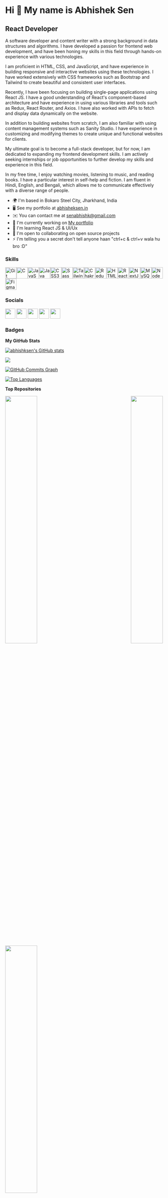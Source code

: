 Hi 👋 My name is Abhishek Sen
=============================

React Developer
---------------

A software developer and content writer with a strong background in data structures and algorithms. I have developed a passion for frontend web development, and have been honing my skills in this field through hands-on experience with various technologies.

I am proficient in HTML, CSS, and JavaScript, and have experience in building responsive and interactive websites using these technologies. I have worked extensively with CSS frameworks such as Bootstrap and Tailwind to create beautiful and consistent user interfaces.

Recently, I have been focusing on building single-page applications using React JS. I have a good understanding of React's component-based architecture and have experience in using various libraries and tools such as Redux, React Router, and Axios. I have also worked with APIs to fetch and display data dynamically on the website.

In addition to building websites from scratch, I am also familiar with using content management systems such as Sanity Studio. I have experience in customizing and modifying themes to create unique and functional websites for clients.

My ultimate goal is to become a full-stack developer, but for now, I am dedicated to expanding my frontend development skills. I am actively seeking internships or job opportunities to further develop my skills and experience in this field. 

In my free time, I enjoy watching movies, listening to music, and reading books. I have a particular interest in self-help and fiction. I am fluent in Hindi, English, and Bengali, which allows me to communicate effectively with a diverse range of people.


*   🌍  I'm based in Bokaro Steel City, Jharkhand, India
*   🖥️  See my portfolio at [abhisheksen.in](http://abhisheksen.in)
*   ✉️  You can contact me at [senabhishk@gmail.com](mailto:senabhishk@gmail.com)
*   🚀  I'm currently working on [My portfolio](http://abhisheksen.in)
*   🧠  I'm learning React JS & UI/Ux
*   🤝  I'm open to collaborating on open source projects
*   ⚡  I'm telling you a secret don't tell anyone haan "ctrl+c & ctrl+v wala hu bro :D"

### Skills

<p align="left">
<a href="https://git-scm.com/" target="_blank" rel="noreferrer"><img src="https://raw.githubusercontent.com/danielcranney/readme-generator/main/public/icons/skills/git-colored.svg" width="36" height="36" alt="Git" /></a><a href="https://docs.microsoft.com/en-us/cpp/?view=msvc-170" target="_blank" rel="noreferrer"><img src="https://raw.githubusercontent.com/danielcranney/readme-generator/main/public/icons/skills/c-colored.svg" width="36" height="36" alt="C" /></a><a href="https://developer.mozilla.org/en-US/docs/Web/JavaScript" target="_blank" rel="noreferrer"><img src="https://raw.githubusercontent.com/danielcranney/readme-generator/main/public/icons/skills/javascript-colored.svg" width="36" height="36" alt="JavaScript" /></a><a href="https://www.oracle.com/java/" target="_blank" rel="noreferrer"><img src="https://raw.githubusercontent.com/danielcranney/readme-generator/main/public/icons/skills/java-colored.svg" width="36" height="36" alt="Java" /></a><a href="https://www.w3.org/TR/CSS/#css" target="_blank" rel="noreferrer"><img src="https://raw.githubusercontent.com/danielcranney/readme-generator/main/public/icons/skills/css3-colored.svg" width="36" height="36" alt="CSS3" /></a><a href="https://sass-lang.com/" target="_blank" rel="noreferrer"><img src="https://raw.githubusercontent.com/danielcranney/readme-generator/main/public/icons/skills/sass-colored.svg" width="36" height="36" alt="Sass" /></a><a href="https://tailwindcss.com/" target="_blank" rel="noreferrer"><img src="https://raw.githubusercontent.com/danielcranney/readme-generator/main/public/icons/skills/tailwindcss-colored.svg" width="36" height="36" alt="TailwindCSS" /></a><a href="https://chakra-ui.com/" target="_blank" rel="noreferrer"><img src="https://raw.githubusercontent.com/danielcranney/readme-generator/main/public/icons/skills/chakra-colored.svg" width="36" height="36" alt="Chakra UI" /></a><a href="https://redux.js.org/" target="_blank" rel="noreferrer"><img src="https://raw.githubusercontent.com/danielcranney/readme-generator/main/public/icons/skills/redux-colored.svg" width="36" height="36" alt="Redux" /></a><a href="https://developer.mozilla.org/en-US/docs/Glossary/HTML5" target="_blank" rel="noreferrer"><img src="https://raw.githubusercontent.com/danielcranney/readme-generator/main/public/icons/skills/html5-colored.svg" width="36" height="36" alt="HTML5" /></a><a href="https://reactjs.org/" target="_blank" rel="noreferrer"><img src="https://raw.githubusercontent.com/danielcranney/readme-generator/main/public/icons/skills/react-colored.svg" width="36" height="36" alt="React" /></a><a href="https://nextjs.org/docs" target="_blank" rel="noreferrer"><img src="https://raw.githubusercontent.com/danielcranney/readme-generator/main/public/icons/skills/nextjs-colored-dark.svg" width="36" height="36" alt="NextJs" /></a><a href="https://www.mysql.com/" target="_blank" rel="noreferrer"><img src="https://raw.githubusercontent.com/danielcranney/readme-generator/main/public/icons/skills/mysql-colored.svg" width="36" height="36" alt="MySQL" /></a><a href="https://nodejs.org/en/" target="_blank" rel="noreferrer"><img src="https://raw.githubusercontent.com/danielcranney/readme-generator/main/public/icons/skills/nodejs-colored.svg" width="36" height="36" alt="NodeJS" /></a><a href="https://www.figma.com/" target="_blank" rel="noreferrer"><img src="https://raw.githubusercontent.com/danielcranney/readme-generator/main/public/icons/skills/figma-colored.svg" width="36" height="36" alt="Figma" /></a></p>

### Socials

<p align="left"> <a href="https://www.facebook.com/profile.php?id=100048457260216" target="_blank" rel="noreferrer"><img src="https://raw.githubusercontent.com/danielcranney/readme-generator/main/public/icons/socials/facebook.svg" width="32" height="32" /></a> <a href="https://www.github.com/abhishksen" target="_blank" rel="noreferrer"><img src="https://raw.githubusercontent.com/danielcranney/readme-generator/main/public/icons/socials/github-dark.svg" width="32" height="32" /></a> <a href="http://www.instagram.com/sen_abhishk" target="_blank" rel="noreferrer"><img src="https://raw.githubusercontent.com/danielcranney/readme-generator/main/public/icons/socials/instagram.svg" width="32" height="32" /></a> <a href="https://www.linkedin.com/in/senabhishk" target="_blank" rel="noreferrer"><img src="https://raw.githubusercontent.com/danielcranney/readme-generator/main/public/icons/socials/linkedin.svg" width="32" height="32" /></a> <a href="https://www.twitter.com/sen_abhishk" target="_blank" rel="noreferrer"><img src="https://raw.githubusercontent.com/danielcranney/readme-generator/main/public/icons/socials/twitter.svg" width="32" height="32" /></a></p>

### Badges

<b>My GitHub Stats</b>

<a href="http://www.github.com/abhishksen"><img src="https://github-readme-stats.vercel.app/api?username=abhishksen&show_icons=true&hide=&count_private=true&title_color=22c55e&text_color=0891b2&icon_color=14b8a6&bg_color=181824&hide_border=true&show_icons=true" alt="abhishksen's GitHub stats" /></a>

<a href="http://www.github.com/abhishksen"><img src="https://github-readme-streak-stats.herokuapp.com/?user=abhishksen&stroke=0891b2&background=181824&ring=22c55e&fire=22c55e&currStreakNum=0891b2&currStreakLabel=22c55e&sideNums=0891b2&sideLabels=0891b2&dates=0891b2&hide_border=true" /></a>

<a href="http://www.github.com/abhishksen"><img src="https://github-readme-activity-graph.cyclic.app/graph?username=abhishksen&bg_color=181824&color=0891b2&line=14b8a6&point=0891b2&area_color=181824&area=true&hide_border=true&custom_title=GitHub%20Commits%20Graph" alt="GitHub Commits Graph" /></a>

<a href="https://github.com/abhishksen" align="left"><img src="https://github-readme-stats.vercel.app/api/top-langs/?username=abhishksen&langs_count=10&title_color=22c55e&text_color=0891b2&icon_color=14b8a6&bg_color=181824&hide_border=true&locale=en&custom_title=Top%20%Languages" alt="Top Languages" /></a>

<b>Top Repositories</b>

<div width="100%" align="center"><a href="https://github.com/abhishksen/crypto_app" align="left"><img align="left" width="45%" src="https://github-readme-stats.vercel.app/api/pin/?username=abhishksen&repo=crypto_app&title_color=22c55e&text_color=0891b2&icon_color=14b8a6&bg_color=181824&hide_border=true&locale=en" /></a><a href="https://github.com/abhishksen/rick-morty_wiki" align="right"><img align="right" width="45%" src="https://github-readme-stats.vercel.app/api/pin/?username=abhishksen&repo=rick-morty_wiki&title_color=22c55e&text_color=0891b2&icon_color=14b8a6&bg_color=181824&hide_border=true&locale=en" /></a></div><br /><br /><br /><br /><br /><br /><br />

<div width="100%" align="center"><a href="https://github.com/abhishksen/google_abhishek" align="left"><img align="left" width="45%" src="https://github-readme-stats.vercel.app/api/pin/?username=abhishksen&repo=google_abhishek&title_color=22c55e&text_color=0891b2&icon_color=14b8a6&bg_color=181824&hide_border=true&locale=en" /></a></div>

